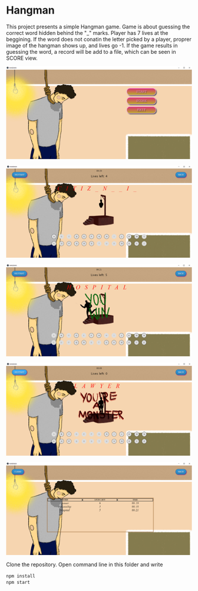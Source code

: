 # Hangman

This project presents a simple Hangman game. Game is about guessing the correct word hidden behind the "_" marks. Player has 7 lives at the beggining. If the word does not conatin the letter picked by a player, proprer image of the hangman shows up, and lives go -1. If the game results in guessing the word, a record will be add to a file, which can be seen  in SCORE view.

![game](src/res/main.PNG)

![game](src/res/game.PNG)

![game](src/res/win.PNG)

![game](src/res/lost.PNG)

![game](src/res/score.PNG)


Clone the repository. Open command line  in this folder and write 
````bash
npm install 
npm start
````
